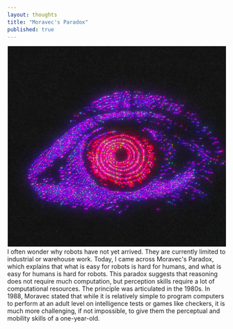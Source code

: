 ```yaml
---
layout: thoughts
title: "Moravec's Paradox"
published: true
---
```


<div class="image-container" style="text-align: center;">
    <img src="/images/visual_thoughts/moravec&apos;s_paradox.png" alt="Moravec's Paradox" loading="lazy" />
</div>
I often wonder why robots have not yet arrived. They are currently limited to industrial or warehouse work. Today, I came across Moravec's Paradox, which explains that what is easy for robots is hard for humans, and what is easy for humans is hard for robots. This paradox suggests that reasoning does not require much computation, but perception skills require a lot of computational resources. The principle was articulated in the 1980s. In 1988, Moravec stated that while it is relatively simple to program computers to perform at an adult level on intelligence tests or games like checkers, it is much more challenging, if not impossible, to give them the perceptual and mobility skills of a one-year-old.